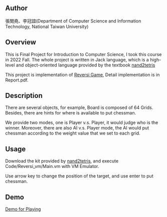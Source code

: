 ## Author

張閔堯、李冠誼(Department of Computer Science and Information Technology, National Taiwan University)

## Overview

This is Final Project for Introduction to Computer Science, I took this course in 2022 Fall.
The whole project is written in Jack language, which is a high-level and object-oriented language provided by the textbook [nand2tetris](https://www.nand2tetris.org/)

This project is implementation of [Reversi Game](https://en.wikipedia.org/wiki/Reversi), Detail implementation is in Report.pdf.

## Description

There are several objects, for example, Board is composed of 64 Grids.
Besides, there are hints for where is available to put chessman.

We provide two modes, one is Player v.s. Player, it would judge who is the winner.
Moreover, there are also AI v.s. Player mode, the AI would put chessman according to the weight value that we set to each grid.

## Usage
Download the kit provided by [nand2tetris](https://www.nand2tetris.org/software), and execute Code/Reversi_vm/Main.vm with VM Emulator.

Use arrow key to change the position of the target, and use enter to put chessman.

## Demo
[Demo for Playing](https://youtu.be/-BovabkGDrY)
